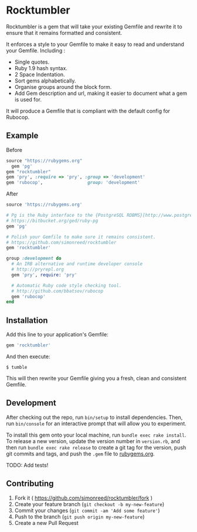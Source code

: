 # Rocktumbler

Rocktumbler is a gem that will take your existing Gemfile and rewrite it to ensure that it remains formatted and consistent.

It enforces a style to your Gemfile to make it easy to read and understand your Gemfile. Including :

* Single quotes.
* Ruby 1.9 hash syntax.
* 2 Space Indentation.
* Sort gems alphabetically.
* Organise groups around the block form.
* Add Gem description and url, making it easier to document what a gem is used for.

It will produce a Gemfile that is compliant with the default config for Rubocop.

## Example

Before

```ruby
source "https://rubygems.org"
  gem 'pg'
gem "rocktumbler"
gem 'pry', :require => 'pry', :group => 'development'
gem 'rubocop',                 group: 'development'
```

After

```ruby
source 'https://rubygems.org'

# Pg is the Ruby interface to the {PostgreSQL RDBMS}[http://www.postgresql.org/]
# https://bitbucket.org/ged/ruby-pg
gem 'pg'

# Polish your Gemfile to make sure it remains consistent.
# https://github.com/simonreed/rocktumbler
gem 'rocktumbler'

group :development do
  # An IRB alternative and runtime developer console
  # http://pryrepl.org
  gem 'pry', require: 'pry'

  # Automatic Ruby code style checking tool.
  # http://github.com/bbatsov/rubocop
  gem 'rubocop'
end
```

## Installation

Add this line to your application's Gemfile:

```ruby
gem 'rocktumbler'
```

And then execute:

    $ tumble

This will then rewrite your Gemfile giving you a fresh, clean and consistent Gemfile.

## Development

After checking out the repo, run `bin/setup` to install dependencies. Then, run `bin/console` for an interactive prompt that will allow you to experiment.

To install this gem onto your local machine, run `bundle exec rake install`. To release a new version, update the version number in `version.rb`, and then run `bundle exec rake release` to create a git tag for the version, push git commits and tags, and push the `.gem` file to [rubygems.org](https://rubygems.org).

TODO: Add tests!

## Contributing

1. Fork it ( https://github.com/simonreed/rocktumbler/fork )
2. Create your feature branch (`git checkout -b my-new-feature`)
3. Commit your changes (`git commit -am 'Add some feature'`)
4. Push to the branch (`git push origin my-new-feature`)
5. Create a new Pull Request
